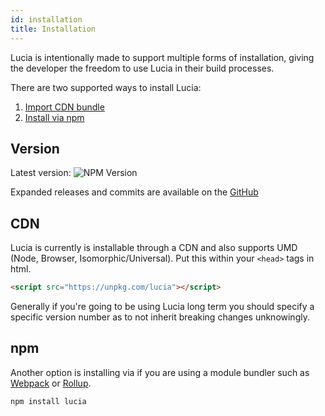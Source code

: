 ```yaml
---
id: installation
title: Installation
---
```


Lucia is intentionally made to support multiple forms of installation, giving the developer the freedom to use Lucia in their build processes.

There are two supported ways to install Lucia:

1. [Import CDN bundle](#cdn)
2. [Install via npm](#npm)

## Version

Latest version: ![NPM Version](https://img.shields.io/npm/v/lucia?color=7460E1&labelColor=1D1E32&style=flat-square)

Expanded releases and commits are available on the [GitHub](https://github.com/aidenybai/lucia/releases)

## CDN

Lucia is currently is installable through a CDN and also supports UMD (Node, Browser, Isomorphic/Universal). Put this within your `<head>` tags in html.

```html
<script src="https://unpkg.com/lucia"></script>
```

Generally if you're going to be using Lucia long term you should specify a specific version number as to not inherit breaking changes unknowingly.

## npm

Another option is installing via if you are using a module bundler such as [Webpack](https://webpack.js.org/) or [Rollup](https://rollupjs.org).

```sh
npm install lucia
```
